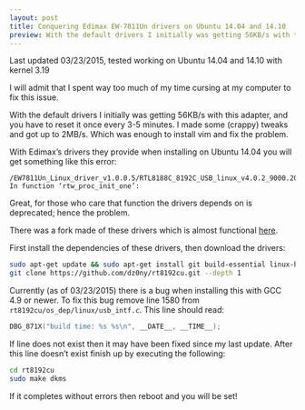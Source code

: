 ```yaml
---
layout: post
title: Conquering Edimax EW-7811Un drivers on Ubuntu 14.04 and 14.10
preview: With the default drivers I initially was getting 56KB/s with this adapter and had to reset it every 3-5 minutes.  I made some (crappy) tweaks and got up to 2MB/s. Which was enough to install vim and fix the problem.
---
```


<div class="message">
  Last updated 03/23/2015, tested working on Ubuntu 14.04 and 14.10 with kernel 3.19
</div>

I will admit that I spent way too much of my time cursing at my computer to fix this issue.

With the default drivers I initially was getting 56KB/s with this adapter, and you have to reset it once every 3-5 minutes. I made some (crappy) tweaks and got up to 2MB/s. Which was enough to install vim and fix the problem.

With Edimax’s drivers they provide when installing on Ubuntu 14.04 you will get something like this error:
```
/EW7811Un_Linux_driver_v1.0.0.5/RTL8188C_8192C_USB_linux_v4.0.2_9000.20130911/driver/rtl8188C_8192C_usb_linux_v4.0.2_9000.20130911/os_dep/linux/os_intfs.c: In function ‘rtw_proc_init_one’:
```

Great, for those who care that function the drivers depends on is deprecated; hence the problem.

There was a fork made of these drivers which is almost functional [here](https://github.com/dz0ny/rt8192cu).

First install the dependencies of these drivers, then download the drivers:
```bash
sudo apt-get update && sudo apt-get install git build-essential linux-headers-generic dkms
git clone https://github.com/dz0ny/rt8192cu.git --depth 1
```

Currently (as of 03/23/2015) there is a bug when installing this with GCC 4.9 or newer. To fix this bug remove line 1580 from `rt8192cu/os_dep/linux/usb_intf.c`. This line should read:
```c
DBG_871X("build time: %s %s\n", __DATE__, __TIME__);
```

If line does not exist then it may have been fixed since my last update. After this line doesn’t exist finish up by executing the following:
```bash
cd rt8192cu
sudo make dkms
```

If it completes without errors then reboot and you will be set!
